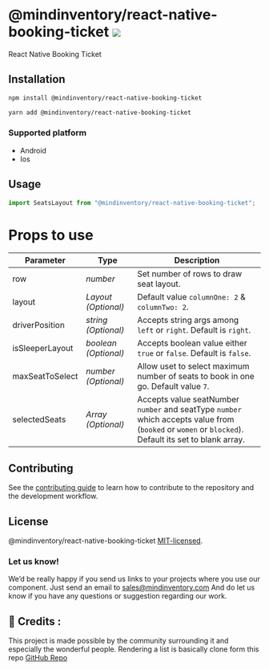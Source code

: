 # @mindinventory/react-native-booking-ticket [![](https://img.shields.io/npm/v/@mindinventory/react-native-tab-bar-interaction.svg)](https://www.npmjs.com/package/@mindinventory/react-native-tab-bar-interaction)

React Native Booking Ticket 

## Installation

```sh
npm install @mindinventory/react-native-booking-ticket
```
```sh
yarn add @mindinventory/react-native-booking-ticket
```

### Supported platform
- Android
- Ios

## Usage
```js
import SeatsLayout from "@mindinventory/react-native-booking-ticket";
```
# Props to use
| Parameter       | Type                              | Description                                                                         |
| --------------- | --------------------------------- | -----------                                                                         |
| row             | _number_                          | Set number of rows to draw seat layout.                                             |
| layout          | _Layout (Optional)_               | Default value `columnOne: 2` & `columnTwo: 2`.                                      |
| driverPosition  | _string (Optional)_               | Accepts string args among `left` or `right`. Default is `right`.                    |
| isSleeperLayout | _boolean (Optional)_              | Accepts boolean value either `true` or `false`. Default is `false`.                 |
| maxSeatToSelect | _number (Optional)_               | Allow uset to select maximum number of seats to book in one go. Default value `7`.  |
| selectedSeats   | _Array<SelectedSeats> (Optional)_ | Accepts value seatNumber `number` and seatType `number` which accepts value from (`booked` or `women` or `blocked`). Default its set to blank array.                                                                         |

## Contributing

See the [contributing guide](CONTRIBUTING.md) to learn how to contribute to the repository and the development workflow.

## License

@mindinventory/react-native-booking-ticket [MIT-licensed](https://github.com/Mindinventory/react-native-stagger-view/blob/main/LICENSE).


### Let us know!

We’d be really happy if you send us links to your projects where you use our component. Just send an email to sales@mindinventory.com And do let us know if you have any questions or suggestion regarding our work.

## 📌 Credits :

This project is made possible by the community surrounding it and especially the wonderful people. Rendering a list is basically clone form this repo [GitHub Repo](https://github.com/TusharSanchaniya-mi/mi-react-native-seat-layout/)